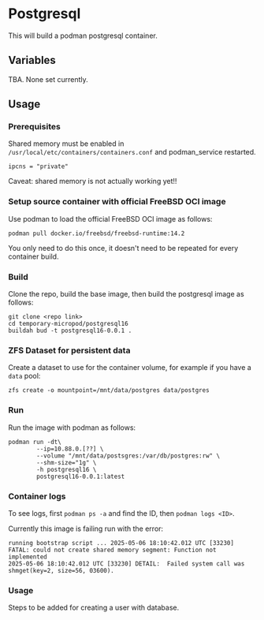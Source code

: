 # Postgresql

This will build a podman postgresql container.

## Variables

TBA. None set currently.

## Usage

### Prerequisites

Shared memory must be enabled in `/usr/local/etc/containers/containers.conf` and podman_service restarted.

```
ipcns = "private"
```

Caveat: shared memory is not actually working yet!!

### Setup source container with official FreeBSD OCI image

Use podman to load the official FreeBSD OCI image as follows:

```
podman pull docker.io/freebsd/freebsd-runtime:14.2
```

You only need to do this once, it doesn't need to be repeated for every container build. 

### Build

Clone the repo, build the base image, then build the postgresql image as follows:

```
git clone <repo link>
cd temporary-micropod/postgresql16
buildah bud -t postgresql16-0.0.1 .
```

### ZFS Dataset for persistent data

Create a dataset to use for the container volume, for example if you have a `data` pool:

```
zfs create -o mountpoint=/mnt/data/postgres data/postgres
```

### Run

Run the image with podman as follows:

```
podman run -dt\
        --ip=10.88.0.[??] \
        --volume "/mnt/data/postsgres:/var/db/postgres:rw" \
        --shm-size="1g" \
        -h postgresql16 \
        postgresql16-0.0.1:latest
```

### Container logs

To see logs, first `podman ps -a` and find the ID, then `podman logs <ID>`.

Currently this image is failing run with the error:

```
running bootstrap script ... 2025-05-06 18:10:42.012 UTC [33230] FATAL: could not create shared memory segment: Function not implemented
2025-05-06 18:10:42.012 UTC [33230] DETAIL:  Failed system call was shmget(key=2, size=56, 03600). 
```

### Usage

Steps to be added for creating a user with database.
